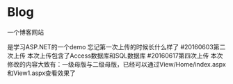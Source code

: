# Blog
一个博客网站

是学习ASP.NET的一个demo
忘记第一次上传的时候长什么样了
#20160603第二次上传
本次上传包含了Access数据库和SQL数据库
#20160617第四次上传
本次修改的内容大致有：一级母版与二级母版，已经可以通过View/Home/index.aspx和View1.aspx查看效果了

